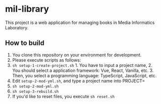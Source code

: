 # mil-library

This project is a web application for managing books in Media Informatics Laboratory.

## How to build

1. You clone this repository on your environment for development.
2. Please execute scripts as follows:
  1. `sh setup-1-create-project.sh`
    1. You have to input a project name,
    2. You should select a application framework: Vue, React, Vanilla, etc.
    3. Then, you select a programming language: TypeScript, JavaScript, etc.
  2. Edit `setup-2-mod-yml.sh`, and type a project name into PROJECT=<your project name>
  3. `sh setup-2-mod-yml.sh`
  4. `sh setup-3-rebuild.sh`
3. If you'd like to reset files, you execute `sh reset.sh`

